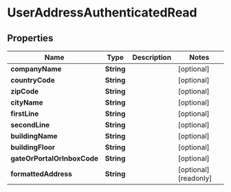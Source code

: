 

# UserAddressAuthenticatedRead



## Properties

| Name | Type | Description | Notes |
|------------ | ------------- | ------------- | -------------|
|**companyName** | **String** |  |  [optional] |
|**countryCode** | **String** |  |  [optional] |
|**zipCode** | **String** |  |  [optional] |
|**cityName** | **String** |  |  [optional] |
|**firstLine** | **String** |  |  [optional] |
|**secondLine** | **String** |  |  [optional] |
|**buildingName** | **String** |  |  [optional] |
|**buildingFloor** | **String** |  |  [optional] |
|**gateOrPortalOrInboxCode** | **String** |  |  [optional] |
|**formattedAddress** | **String** |  |  [optional] [readonly] |




